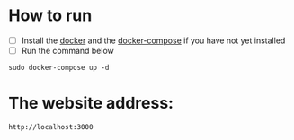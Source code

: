 # How to run

- [ ] Install the [docker](https://docs.docker.com/engine/install/) and the [docker-compose](https://docs.docker.com/compose/install/) if you have not yet installed
- [ ] Run the command below

```
sudo docker-compose up -d
```

# The website address:

```
http://localhost:3000
```